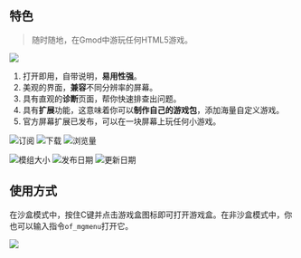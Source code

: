 ## 特色

> 随时随地，在Gmod中游玩任何HTML5游戏。

![](https://s2.loli.net/2024/01/26/UVu9e24SdF5wi3a.jpg)

1. 打开即用，自带说明，**易用性强**。
2. 美观的界面，**兼容**不同分辨率的屏幕。
3. 具有直观的**诊断**页面，帮你快速排查出问题。
4. 具有**扩展**功能，这意味着你可以**制作自己的游戏包**，添加海量自定义游戏。
5. 官方屏幕扩展已发布，可以在一块屏幕上玩任何小游戏。

![订阅](https://img.shields.io/steam/subscriptions/3139202986?style=for-the-badge&label=订阅&color=b4e419)  ![下载](https://img.shields.io/steam/downloads/3139202986?style=for-the-badge&label=下载&color=00adb5)  ![浏览量](https://img.shields.io/steam/views/3139202986?style=for-the-badge&label=浏览量&color=ff5719)

![模组大小](https://img.shields.io/steam/size/3139202986?style=for-the-badge&label=模组大小&color=2ea043)  ![发布日期](https://img.shields.io/steam/release-date/3139202986?style=for-the-badge&label=发布日期&color=ffb300)  ![更新日期](https://img.shields.io/steam/update-date/3139202986?style=for-the-badge&label=更新日期&color=515de9)


## 使用方式

在沙盒模式中，按住C键并点击游戏盒图标即可打开游戏盒。在非沙盒模式中，你也可以输入指令`of_mgmenu`打开它。

![](https://s2.loli.net/2024/01/26/dPlzZaMtpfmVICe.jpg)